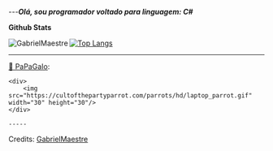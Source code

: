 ---***Olá, sou programador voltado para linguagem: C#***

<b>Github Stats</b>
<p><img align="left" src="https://github-readme-stats.vercel.app/api?username=GabrielMaestre&show_icons=true&theme=radical" alt="GabrielMaestre" /></p>

[![Top Langs](https://github-readme-stats.vercel.app/api/top-langs/?username=GabrielMaestre&layout=compact)](https://github.com/anuraghazra/github-readme-stats)


<hr>

[🦜 PaPaGaIo](https://cultofthepartyparrot.com):

	<div>
		<img src="https://cultofthepartyparrot.com/parrots/hd/laptop_parrot.gif" width="30" height="30"/>
	</div>
	
	-----
Credits: [GabrielMaestre](https://github.com/GabrielMaestre)
